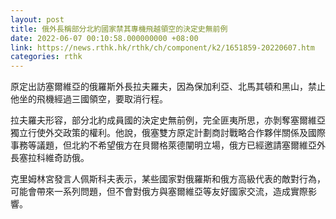 ```yaml
---
layout: post
title: 俄外長稱部分北約國家禁其專機飛越領空的決定史無前例
date: 2022-06-07 00:10:58.000000000 +08:00
link: https://news.rthk.hk/rthk/ch/component/k2/1651859-20220607.htm
categories: rthk
---
```


原定出訪塞爾維亞的俄羅斯外長拉夫羅夫，因為保加利亞、北馬其頓和黑山，禁止他坐的飛機經過三國領空，要取消行程。 

拉夫羅夫形容，部分北約成員國的決定史無前例，完全匪夷所思，亦剝奪塞爾維亞獨立行使外交政策的權利。他說，俄塞雙方原定計劃商討戰略合作夥伴關係及國際事務等議題，但北約不希望俄方在貝爾格萊德闡明立場，俄方已經邀請塞爾維亞外長塞拉科維奇訪俄。

克里姆林宮發言人佩斯科夫表示，某些國家對俄羅斯和俄方高級代表的敵對行為，可能會帶來一系列問題，但不會對俄方與塞爾維亞等友好國家交流，造成實際影響。
